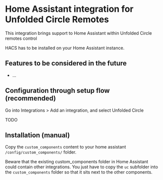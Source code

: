 # Home Assistant integration for Unfolded Circle Remotes
This integration brings support to Home Assistant within Unfolded Circle remotes control

HACS has to be installed on your Home Assistant instance.

## Features to be considered in the future
- ...


## Configuration through setup flow (recommended)
Go into Integrations > Add an integration, and select Unfolded Circle

TODO

## Installation (manual)

Copy the `custom_components` content to your home assistant `/config/custom_components/` folder.

Beware that the existing custom_components folder in Home Assistant could contain other integrations. You just have to copy the `uc` subfolder into the `custom_components` folder so that it sits next to the other components.


